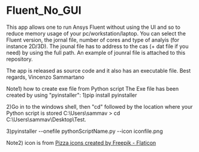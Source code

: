 # Fluent_No_GUI
This app allows one to run Ansys Fluent without using the UI and so to reduce memory usage of your pc/workstation/laptop.
You can select the Fluent version, the jornal file, number of cores and type of analyis (for instance 2D/3D).
The jounal file has to address to the cas (+ dat file if you need) by using the full path.
An example of jounral file is attached to this repository.

The app is released as source code and it also has an executable file.
Best regards,
Vincenzo Sammartano



Note1) how to create exe file from Python script
The Exe file has been created by using "pyinstaller":
1)pip install pyinstaller

2)Go in to the windows shell, then "cd" followed by the location where your Python script is stored
	C:\Users\sammav > cd C:\Users\sammav\Desktop\Test.
	
3)pyinstaller --onefile pythonScriptName.py --icon iconfile.png


Note2)
icon is from <a href="https://www.flaticon.com/free-icons/pizza" title="pizza icons">Pizza icons created by Freepik - Flaticon</a>